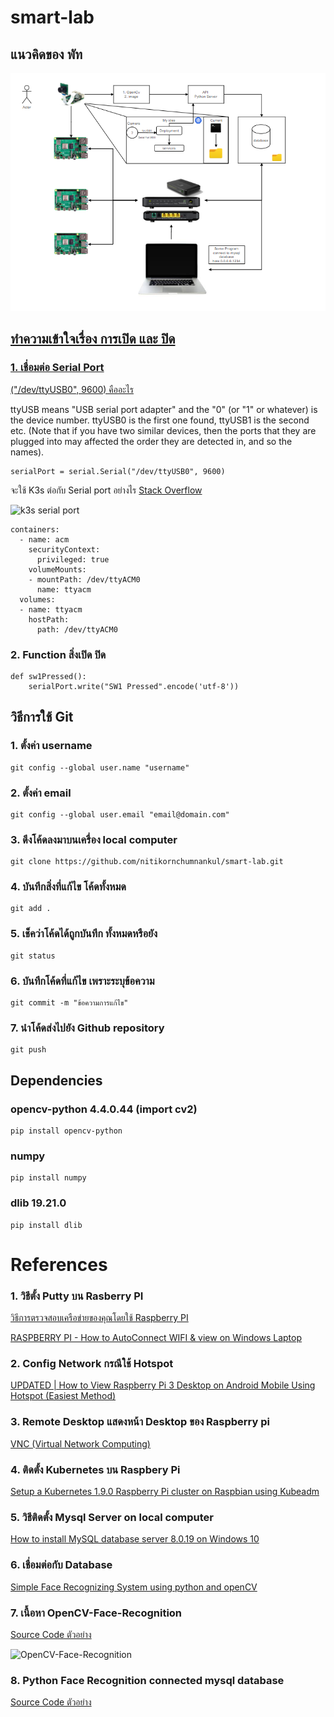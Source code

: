 # smart-lab
## แนวคิดของ พัท
![แนวคิดของ พัท](https://github.com/nitikornchumnankul/smart-lab/blob/main/idea.png)

## [ทำความเข้าใจเรื่อง การเปิด และ ปิด](https://github.com/nitikornchumnankul/smart-lab/blob/main/Face_DLIB/Face_DLIB.py)
### [1. เชื่อมต่อ Serial Port](https://www.raspberrypi.org/forums/viewtopic.php?t=64968) 
[("/dev/ttyUSB0", 9600) คืออะไร](https://www.youtube.com/watch?v=iyQgmmtIAXQ)

ttyUSB means "USB serial port adapter" and the "0" (or "1" or whatever) is the device number. ttyUSB0 is the first one found, ttyUSB1 is the second etc. (Note that if you have two similar devices, then the ports that they are plugged into may affected the order they are detected in, and so the names).

```
serialPort = serial.Serial("/dev/ttyUSB0", 9600) 
```
จะใช้ K3s ต่อกับ Serial port อย่างไร [Stack Overflow](https://stackoverflow.com/questions/57818941/kubernetes-pod-serial-communication-problem)

![k3s serial port](https://i.imgur.com/RHhlD4S.png)

```
containers:
  - name: acm
    securityContext:
      privileged: true
    volumeMounts:
    - mountPath: /dev/ttyACM0
      name: ttyacm
  volumes:
  - name: ttyacm
    hostPath:
      path: /dev/ttyACM0
```

### 2. Function สิ่งเปิด ปิด
```
def sw1Pressed():
    serialPort.write("SW1 Pressed".encode('utf-8'))
```

## วิธีการใช้ Git
### 1. ตั้งค่า username
```
git config --global user.name "username"
```
### 2. ตั้งค่า email
```
git config --global user.email "email@domain.com"
```
### 3. ดึงโค้ดลงมาบนเครื่อง local computer
```
git clone https://github.com/nitikornchumnankul/smart-lab.git
```
### 4. บันทึกสิ่งที่แก้ไข โค้ดทั้งหมด
```
git add .
```
### 5. เช็คว่าโค้ดได้ถูกบันทึก ทั้งหมดหรือยัง
```
git status
```
### 6. บันทึกโค้ดที่แก้ไข เพราะระบุข้อความ
```
git commit -m "ข้อความการแก้ไข"
```
### 7. นำโค้ดส่งไปยัง Github repository
```
git push
```
## Dependencies

### opencv-python 4.4.0.44 (import cv2)
```
pip install opencv-python
```
### numpy
```
pip install numpy
```
### dlib 19.21.0
```
pip install dlib
```

# References

### 1. วิธีตั้ง Putty บน Rasberry PI
 
[วิธีการตรวจสอบเครือข่ายของคุณโดยใช้ Raspberry PI](https://www.youtube.com/watch?v=zy9xis0IrpM)

[RASPBERRY PI - How to AutoConnect WIFI & view on Windows Laptop](https://www.youtube.com/watch?v=Z2Pjy7zpWZk)

### 2. Config Network กรณีใช้ Hotspot

[UPDATED | How to View Raspberry Pi 3 Desktop on Android Mobile Using Hotspot (Easiest Method)](https://www.youtube.com/watch?v=jHvJ-7lIyRSs)

### 3. Remote Desktop แสดงหน้า Desktop ของ Raspberry pi

[VNC (Virtual Network Computing)](https://www.raspberrypi.org/documentation/remote-access/vnc/)

### 4. ติดตั้ง Kubernetes บน Raspbery Pi

[Setup a Kubernetes 1.9.0 Raspberry Pi cluster on Raspbian using Kubeadm](https://kubecloud.io/setup-a-kubernetes-1-9-0-raspberry-pi-cluster-on-raspbian-using-kubeadm-f8b3b85bc2d1)
### 5. วิธีติดตั้ง Mysql Server on local computer
[How to install MySQL database server 8.0.19 on Windows 10](https://www.sqlshack.com/how-to-install-mysql-database-server-8-0-19-on-windows-10/)

### 6. เชื่อมต่อกับ Database
[Simple Face Recognizing System using python and openCV](https://dev.to/pranay749254/simple-face-recognizing-system-using-python-and-opencv)

### 7. เนื้อหา OpenCV-Face-Recognition
[Source Code ตัวอย่าง](https://github.com/Mjrovai/OpenCV-Face-Recognition)

![OpenCV-Face-Recognition](https://github.com/Mjrovai/OpenCV-Face-Recognition/raw/master/FaceRecogBlock.png?raw=true)

### 8. Python Face Recognition connected mysql database

[Source Code ตัวอย่าง](https://github.com/wilztan/PythonFaceRecognition)


